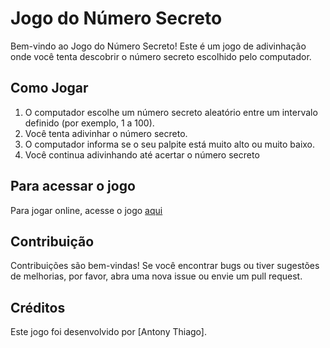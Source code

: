 # Jogo do Número Secreto

Bem-vindo ao Jogo do Número Secreto! Este é um jogo de adivinhação onde você tenta descobrir o número secreto escolhido pelo computador.

## Como Jogar

1. O computador escolhe um número secreto aleatório entre um intervalo definido (por exemplo, 1 a 100).
2. Você tenta adivinhar o número secreto.
3. O computador informa se o seu palpite está muito alto ou muito baixo.
4. Você continua adivinhando até acertar o número secreto

## Para acessar o jogo

Para jogar online, acesse o jogo [aqui](link_do_seu_jogo)

## Contribuição

Contribuições são bem-vindas! Se você encontrar bugs ou tiver sugestões de melhorias, por favor, abra uma nova issue ou envie um pull request.

## Créditos

Este jogo foi desenvolvido por [Antony Thiago].
